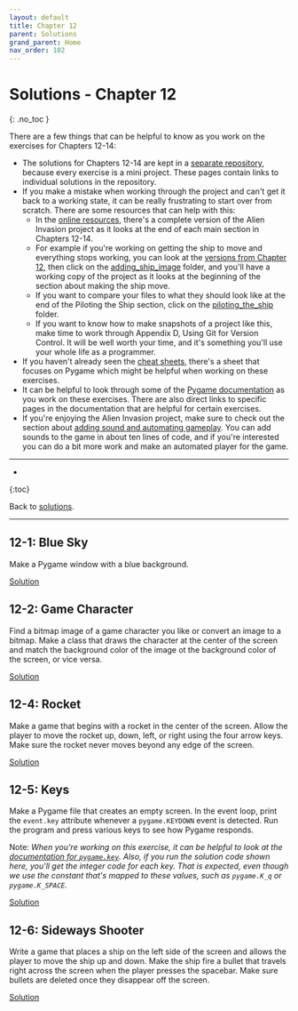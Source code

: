 ```yaml
---
layout: default
title: Chapter 12
parent: Solutions
grand_parent: Home
nav_order: 102
---
```


# Solutions - Chapter 12
{: .no_toc }

There are a few things that can be helpful to know as you work on the exercises for Chapters 12-14:
- The solutions for Chapters 12-14 are kept in a [separate repository](https://github.com/ehmatthes/pcc_2e_ai_solutions), because every exercise is a mini project. These pages contain links to individual solutions in the repository.
- If you make a mistake when working through the project and can't get it back to a working state, it can be really frustrating to start over from scratch. There are some resources that can help with this:
  - In the [online resources](https://github.com/mavjav-edu/pcc_2e), there's a complete version of the Alien Invasion project as it looks at the end of each main section in Chapters 12-14.
  - For example if you're working on getting the ship to move and everything stops working, you can look at the [versions from Chapter 12](https://github.com/mavjav-edu/pcc_2e/tree/master/chapter_12), then click on the [adding_ship_image](https://github.com/mavjav-edu/pcc_2e/tree/master/chapter_12/adding_ship_image) folder, and you'll have a working copy of the project as it looks at the beginning of the section about making the ship move.
  - If you want to compare your files to what they should look like at the end of the Piloting the Ship section, click on the [piloting_the_ship](https://github.com/mavjav-edu/pcc_2e/tree/master/chapter_12/piloting_the_ship) folder.
  - If you want to know how to make snapshots of a project like this, make time to work through Appendix D, Using Git for Version Control. It will be well worth your time, and it's something you'll use your whole life as a programmer.
- If you haven't already seen the [cheat sheets](../cheat_sheets/index.md), there's a sheet that focuses on Pygame which might be helpful when working on these exercises.
- It can be helpful to look through some of the [Pygame documentation](https://www.pygame.org/docs/) as you work on these exercises. There are also direct links to specific pages in the documentation that are helpful for certain exercises.
- If you're enjoying the Alien Invasion project, make sure to check out the section about [adding sound and automating gameplay](../beyond_pcc/ai_player.md). You can add sounds to the game in about ten lines of code, and if you're interested you can do a bit more work and make an automated player for the game.

---

* 
{:toc}

Back to [solutions](../).

---

## 12-1: Blue Sky

Make a Pygame window with a blue background.

[Solution](https://github.com/ehmatthes/pcc_2e_ai_solutions/tree/main/ch_12/solution_12_1)

## 12-2: Game Character

Find a bitmap image of a game character you like or convert an image to a bitmap. Make a class that draws the character at the center of the screen and match the background color of the image ot the background color of the screen, or vice versa.

[Solution](https://github.com/ehmatthes/pcc_2e_ai_solutions/tree/main/ch_12/solution_12_2)

## 12-4: Rocket

Make a game that begins with a rocket in the center of the screen. Allow the player to move the rocket up, down, left, or right using the four arrow keys. Make sure the rocket never moves beyond any edge of the screen.

[Solution](https://github.com/ehmatthes/pcc_2e_ai_solutions/tree/main/ch_12/solution_12_4)

## 12-5: Keys

Make a Pygame file that creates an empty screen. In the event loop, print the `event.key` attribute whenever a `pygame.KEYDOWN` event is detected. Run the program and press various keys to see how Pygame responds.

Note: *When you're working on this exercise, it can be helpful to look at the [documentation for `pygame.key`](https://www.pygame.org/docs/ref/key.html). Also, if you run the solution code shown here, you'll get the integer code for each key. That is expected, even though we use the constant that's mapped to these values, such as `pygame.K_q` or `pygame.K_SPACE`.*

[Solution](https://github.com/ehmatthes/pcc_2e_ai_solutions/tree/main/ch_12/solution_12_5)

## 12-6: Sideways Shooter

Write a game that places a ship on the left side of the screen and allows the player to move the ship up and down. Make the ship fire a bullet that travels right across the screen when the player presses the spacebar. Make sure bullets are deleted once they disappear off the screen.

[Solution](https://github.com/ehmatthes/pcc_2e_ai_solutions/tree/main/ch_12/solution_12_6)